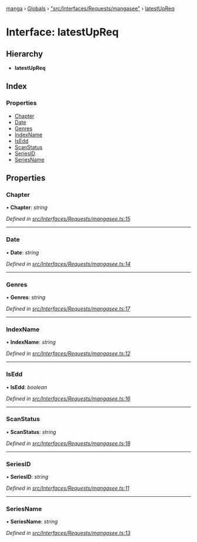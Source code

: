 [manga](../README.md) › [Globals](../globals.md) › ["src/Interfaces/Requests/mangasee"](../modules/_src_interfaces_requests_mangasee_.md) › [latestUpReq](_src_interfaces_requests_mangasee_.latestupreq.md)

# Interface: latestUpReq

## Hierarchy

* **latestUpReq**

## Index

### Properties

* [Chapter](_src_interfaces_requests_mangasee_.latestupreq.md#chapter)
* [Date](_src_interfaces_requests_mangasee_.latestupreq.md#date)
* [Genres](_src_interfaces_requests_mangasee_.latestupreq.md#genres)
* [IndexName](_src_interfaces_requests_mangasee_.latestupreq.md#indexname)
* [IsEdd](_src_interfaces_requests_mangasee_.latestupreq.md#isedd)
* [ScanStatus](_src_interfaces_requests_mangasee_.latestupreq.md#scanstatus)
* [SeriesID](_src_interfaces_requests_mangasee_.latestupreq.md#seriesid)
* [SeriesName](_src_interfaces_requests_mangasee_.latestupreq.md#seriesname)

## Properties

###  Chapter

• **Chapter**: *string*

*Defined in [src/Interfaces/Requests/mangasee.ts:15](https://github.com/tushar1210/manga-node/blob/3ac409b/src/Interfaces/Requests/mangasee.ts#L15)*

___

###  Date

• **Date**: *string*

*Defined in [src/Interfaces/Requests/mangasee.ts:14](https://github.com/tushar1210/manga-node/blob/3ac409b/src/Interfaces/Requests/mangasee.ts#L14)*

___

###  Genres

• **Genres**: *string*

*Defined in [src/Interfaces/Requests/mangasee.ts:17](https://github.com/tushar1210/manga-node/blob/3ac409b/src/Interfaces/Requests/mangasee.ts#L17)*

___

###  IndexName

• **IndexName**: *string*

*Defined in [src/Interfaces/Requests/mangasee.ts:12](https://github.com/tushar1210/manga-node/blob/3ac409b/src/Interfaces/Requests/mangasee.ts#L12)*

___

###  IsEdd

• **IsEdd**: *boolean*

*Defined in [src/Interfaces/Requests/mangasee.ts:16](https://github.com/tushar1210/manga-node/blob/3ac409b/src/Interfaces/Requests/mangasee.ts#L16)*

___

###  ScanStatus

• **ScanStatus**: *string*

*Defined in [src/Interfaces/Requests/mangasee.ts:18](https://github.com/tushar1210/manga-node/blob/3ac409b/src/Interfaces/Requests/mangasee.ts#L18)*

___

###  SeriesID

• **SeriesID**: *string*

*Defined in [src/Interfaces/Requests/mangasee.ts:11](https://github.com/tushar1210/manga-node/blob/3ac409b/src/Interfaces/Requests/mangasee.ts#L11)*

___

###  SeriesName

• **SeriesName**: *string*

*Defined in [src/Interfaces/Requests/mangasee.ts:13](https://github.com/tushar1210/manga-node/blob/3ac409b/src/Interfaces/Requests/mangasee.ts#L13)*
